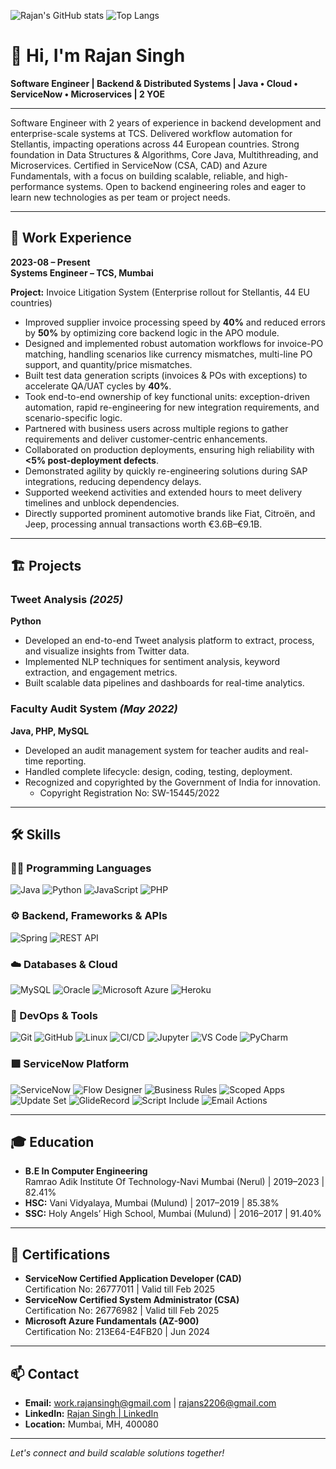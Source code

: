 ![Rajan's GitHub stats](https://github-readme-stats.vercel.app/api?username=rajansingh2206&show_icons=true&theme=radical)
![Top Langs](https://github-readme-stats.vercel.app/api/top-langs/?username=rajansingh2206&layout=compact)

# 👋 Hi, I'm Rajan Singh

**Software Engineer | Backend & Distributed Systems | Java • Cloud • ServiceNow • Microservices | 2 YOE**

---

Software Engineer with 2 years of experience in backend development and enterprise-scale systems at TCS. Delivered workflow automation for Stellantis, impacting operations across 44 European countries. Strong foundation in Data Structures & Algorithms, Core Java, Multithreading, and Microservices. Certified in ServiceNow (CSA, CAD) and Azure Fundamentals, with a focus on building scalable, reliable, and high-performance systems. Open to backend engineering roles and eager to learn new technologies as per team or project needs.

---

## 💼 Work Experience

**2023-08 – Present**  
**Systems Engineer – TCS, Mumbai**

**Project:** Invoice Litigation System (Enterprise rollout for Stellantis, 44 EU countries)

- Improved supplier invoice processing speed by **40%** and reduced errors by **50%** by optimizing core backend logic in the APO module.
- Designed and implemented robust automation workflows for invoice-PO matching, handling scenarios like currency mismatches, multi-line PO support, and quantity/price mismatches.
- Built test data generation scripts (invoices & POs with exceptions) to accelerate QA/UAT cycles by **40%**.
- Took end-to-end ownership of key functional units: exception-driven automation, rapid re-engineering for new integration requirements, and scenario-specific logic.
- Partnered with business users across multiple regions to gather requirements and deliver customer-centric enhancements.
- Collaborated on production deployments, ensuring high reliability with **<5% post-deployment defects**.
- Demonstrated agility by quickly re-engineering solutions during SAP integrations, reducing dependency delays.
- Supported weekend activities and extended hours to meet delivery timelines and unblock dependencies.
- Directly supported prominent automotive brands like Fiat, Citroën, and Jeep, processing annual transactions worth €3.6B–€9.1B.

---

## 🏗️ Projects

### Tweet Analysis _(2025)_  
**Python**  
- Developed an end-to-end Tweet analysis platform to extract, process, and visualize insights from Twitter data.
- Implemented NLP techniques for sentiment analysis, keyword extraction, and engagement metrics.
- Built scalable data pipelines and dashboards for real-time analytics.

### Faculty Audit System _(May 2022)_  
**Java, PHP, MySQL**  
- Developed an audit management system for teacher audits and real-time reporting.
- Handled complete lifecycle: design, coding, testing, deployment.
- Recognized and copyrighted by the Government of India for innovation.
  - Copyright Registration No: SW-15445/2022

---

## 🛠️ Skills

### 👨‍💻 Programming Languages
<p>
  <img alt="Java" src="https://img.shields.io/badge/Java-%23ED8B00.svg?logo=java&logoColor=white&style=for-the-badge"/>
  <img alt="Python" src="https://img.shields.io/badge/Python-%2314354C.svg?logo=python&logoColor=white&style=for-the-badge"/>
  <img alt="JavaScript" src="https://img.shields.io/badge/JavaScript-%23F7DF1E.svg?logo=javascript&logoColor=black&style=for-the-badge"/>
  <img alt="PHP" src="https://img.shields.io/badge/PHP-%23777BB4.svg?logo=php&logoColor=white&style=for-the-badge"/>
</p>

### ⚙️ Backend, Frameworks & APIs
<p>
  <img alt="Spring" src="https://img.shields.io/badge/Spring-%236DB33F.svg?logo=spring&logoColor=white&style=for-the-badge"/>
  <img alt="REST API" src="https://img.shields.io/badge/REST-API-%23007ACC.svg?logo=cloud&logoColor=white&style=for-the-badge"/>
</p>

### ☁️ Databases & Cloud
<p>
  <img alt="MySQL" src="https://img.shields.io/badge/MySQL-%2300f.svg?logo=mysql&logoColor=white&style=for-the-badge"/>
  <img alt="Oracle" src="https://img.shields.io/badge/Oracle-%23F00000.svg?logo=oracle&logoColor=white&style=for-the-badge"/>
  <img alt="Microsoft Azure" src="https://img.shields.io/badge/Azure-%230072C6.svg?logo=microsoft-azure&logoColor=white&style=for-the-badge"/>
  <img alt="Heroku" src="https://img.shields.io/badge/Heroku-%23430098.svg?logo=heroku&logoColor=white&style=for-the-badge"/>
</p>

### 🚀 DevOps & Tools
<p>
  <img alt="Git" src="https://img.shields.io/badge/Git-%23F05033.svg?logo=git&logoColor=white&style=for-the-badge"/>
  <img alt="GitHub" src="https://img.shields.io/badge/GitHub-%23121011.svg?logo=github&logoColor=white&style=for-the-badge"/>
  <img alt="Linux" src="https://img.shields.io/badge/Linux-%23FCC624.svg?logo=linux&logoColor=black&style=for-the-badge"/>
  <img alt="CI/CD" src="https://img.shields.io/badge/CI/CD-%23007ACC.svg?logo=azuredevops&logoColor=white&style=for-the-badge"/>
  <img alt="Jupyter" src="https://img.shields.io/badge/Jupyter-%23F37626.svg?logo=Jupyter&logoColor=white&style=for-the-badge"/>
  <img alt="VS Code" src="https://img.shields.io/badge/VS_Code-0078d7.svg?logo=visual-studio-code&logoColor=white&style=for-the-badge"/>
  <img alt="PyCharm" src="https://img.shields.io/badge/PyCharm-0078d7.svg?logo=pycharm&logoColor=white&style=for-the-badge"/>
</p>

### 🟩 ServiceNow Platform
<p>
  <img alt="ServiceNow" src="https://img.shields.io/badge/ServiceNow-%2300A1E4.svg?logo=servicenow&logoColor=white&style=for-the-badge"/>
  <img alt="Flow Designer" src="https://img.shields.io/badge/Flow%20Designer-%2300A1E4.svg?logo=servicenow&logoColor=white&style=for-the-badge"/>
  <img alt="Business Rules" src="https://img.shields.io/badge/Business%20Rules-%2300A1E4.svg?logo=servicenow&logoColor=white&style=for-the-badge"/>
  <img alt="Scoped Apps" src="https://img.shields.io/badge/Scoped%20Apps-%2300A1E4.svg?logo=servicenow&logoColor=white&style=for-the-badge"/>
  <img alt="Update Set" src="https://img.shields.io/badge/Update%20Set-%2300A1E4.svg?logo=servicenow&logoColor=white&style=for-the-badge"/>
  <img alt="GlideRecord" src="https://img.shields.io/badge/GlideRecord-%2300A1E4.svg?logo=servicenow&logoColor=white&style=for-the-badge"/>
  <img alt="Script Include" src="https://img.shields.io/badge/Script%20Include-%2300A1E4.svg?logo=servicenow&logoColor=white&style=for-the-badge"/>
  <img alt="Email Actions" src="https://img.shields.io/badge/Email%20Actions-%2300A1E4.svg?logo=servicenow&logoColor=white&style=for-the-badge"/>
</p>

---

## 🎓 Education

- **B.E In Computer Engineering**  
  Ramrao Adik Institute Of Technology-Navi Mumbai (Nerul) | 2019–2023 | 82.41%
- **HSC:** Vani Vidyalaya, Mumbai (Mulund) | 2017–2019 | 85.38%
- **SSC:** Holy Angels’ High School, Mumbai (Mulund) | 2016–2017 | 91.40%

---

## 🏅 Certifications

- **ServiceNow Certified Application Developer (CAD)**  
  Certification No: 26777011 | Valid till Feb 2025
- **ServiceNow Certified System Administrator (CSA)**  
  Certification No: 26776982 | Valid till Feb 2025
- **Microsoft Azure Fundamentals (AZ-900)**  
  Certification No: 213E64-E4FB20 | Jun 2024

---

## 📫 Contact

- **Email:** [work.rajansingh@gmail.com](mailto:work.rajansingh@gmail.com) | [rajans2206@gmail.com](mailto:rajans2206@gmail.com)
- **LinkedIn:** [Rajan Singh | LinkedIn](https://www.linkedin.com/in/rajan-singh-2206)
- **Location:** Mumbai, MH, 400080

---

*Let's connect and build scalable solutions together!*
